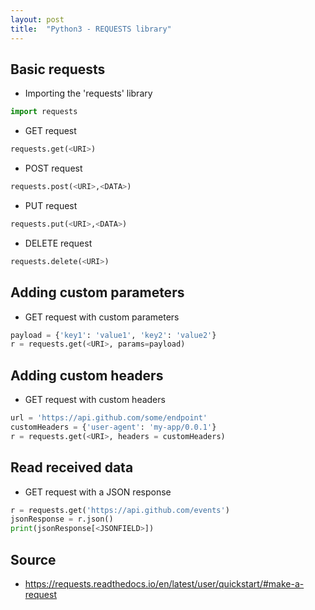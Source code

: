 ```yaml
---
layout: post
title:  "Python3 - REQUESTS library"
---
```


## Basic requests
- Importing the 'requests' library

```py
import requests
```

- GET request

```py
requests.get(<URI>)
```

- POST request

```py
requests.post(<URI>,<DATA>)
```

- PUT request

```py
requests.put(<URI>,<DATA>)
```

- DELETE request

```py
requests.delete(<URI>)
```

## Adding custom parameters
- GET request with custom parameters

```py
payload = {'key1': 'value1', 'key2': 'value2'}
r = requests.get(<URI>, params=payload)
```

## Adding custom headers
- GET request with custom headers

```py
url = 'https://api.github.com/some/endpoint'
customHeaders = {'user-agent': 'my-app/0.0.1'}
r = requests.get(<URI>, headers = customHeaders)
```

## Read received data
- GET request with a JSON response

```py
r = requests.get('https://api.github.com/events')
jsonResponse = r.json() 
print(jsonResponse[<JSONFIELD>])
```

## Source
- https://requests.readthedocs.io/en/latest/user/quickstart/#make-a-request
